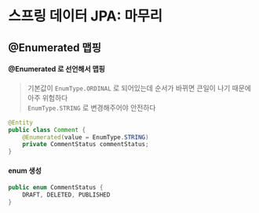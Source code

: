 # 스프링 데이터 JPA: 마무리

## @Enumerated 맵핑
#### @Enumerated 로 선언해서 맵핑
> 기본값이 `EnumType.ORDINAL` 로 되어있는데 순서가 바뀌면 큰일이 나기 때문에 아주 위험하다  
> `EnumType.STRING` 로 변경해주어야 안전하다  
```java
@Entity
public class Comment {
    @Enumerated(value = EnumType.STRING)
    private CommentStatus commentStatus;
}
```

#### enum 생성
```java
public enum CommentStatus {
    DRAFT, DELETED, PUBLISHED
}
```